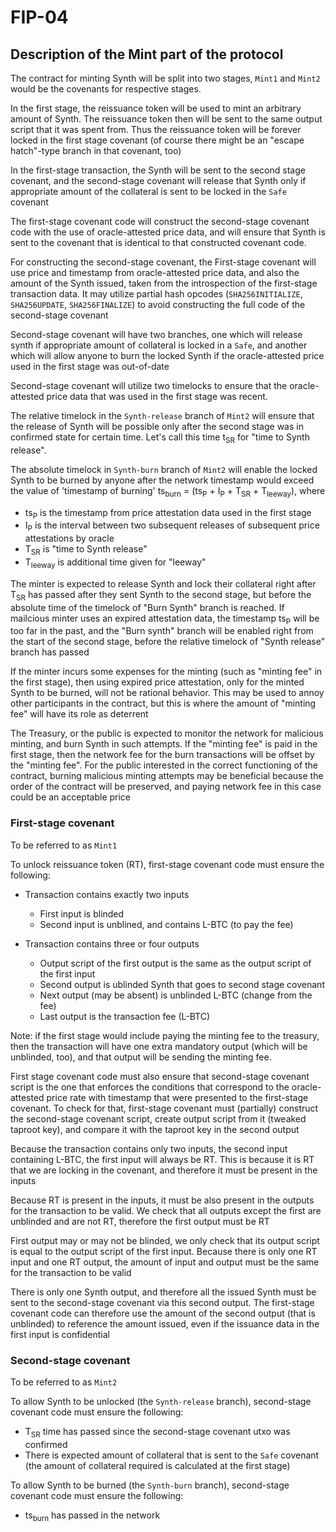 # FIP-04

## Description of the Mint part of the protocol

The contract for minting Synth will be split into two stages, `Mint1` and `Mint2` would be
the covenants for respective stages.

In the first stage, the reissuance token will be used to mint an arbitrary amount of Synth.
The reissuance token then will be sent to the same output script that it was spent from.
Thus the reissuance token will be forever locked in the first stage covenant (of course
there might be an "escape hatch"-type branch in that covenant, too)

In the first-stage transaction, the Synth will be sent to the second stage covenant, and
the second-stage covenant will release that Synth only if appropriate amount of the
collateral is sent to be locked in the `Safe` covenant

The first-stage covenant code will construct the second-stage covenant code with the use
of oracle-attested price data, and will ensure that Synth is sent to the covenant that is
identical to that constructed covenant code.

For constructing the second-stage covenant, the First-stage covenant will use price
and timestamp from oracle-attested price data, and also the amount of the Synth issued,
taken from the introspection of the first-stage transaction data. It may utilize partial
hash opcodes (`SHA256INITIALIZE`, `SHA256UPDATE`, `SHA256FINALIZE`) to avoid constructing
the full code of the second-stage covenant

Second-stage covenant will have two branches, one which will release synth if appropriate
amount of collateral is locked in a `Safe`, and another which will allow anyone to burn the
locked Synth if the oracle-attested price used in the first stage was out-of-date

Second-stage covenant will utilize two timelocks to ensure that the oracle-attested price
data that was used in the first stage was recent.

The relative timelock in the `Synth-release` branch of `Mint2` will ensure that the release
of Synth will be possible only after the second stage was in confirmed state for certain time.
Let's call this time t<sub>SR</sub> for "time to Synth release".

The absolute timelock in `Synth-burn` branch of `Mint2` will enable the locked Synth to be burned
by anyone after the network timestamp would exceed the value of 'timestamp of burning'
ts<sub>burn</sub> = (ts<sub>P</sub> + I<sub>P</sub> + T<sub>SR</sub> + T<sub>leeway</sub>), where

- ts<sub>P</sub> is the timestamp from price attestation data used in the first stage
- I<sub>P</sub> is the interval between two subsequent releases of subsequent price attestations by oracle
- T<sub>SR</sub> is "time to Synth release"
- T<sub>leeway</sub> is additional time given for "leeway"

The minter is expected to release Synth and lock their collateral right after T<sub>SR</sub> has passed
after they sent Synth to the second stage, but before the absolute time of the timelock of
"Burn Synth" branch is reached. If mailcious minter uses an expired attestation data, the
timestamp ts<sub>P</sub> will be too far in the past, and the "Burn synth" branch will be enabled right
from the start of the second stage, before the relative timelock of "Synth release" branch
has passed

If the minter incurs some expenses for the minting (such as "minting fee" in the first stage),
then using expired price attestation, only for the minted Synth to be burned, will not be rational
behavior. This may be used to annoy other participants in the contract, but this is where the
amount of "minting fee" will have its role as deterrent

The Treasury, or the public is expected to monitor the network for malicious minting, and burn
Synth in such attempts. If the "minting fee" is paid in the first stage, then the network fee
for the burn transactions will be offset by the "minting fee". For the public interested in the
correct functioning of the contract, burning malicious minting attempts may be beneficial because
the order of the contract will be preserved, and paying network fee in this case could be an
acceptable price

### First-stage covenant

To be referred to as `Mint1`

To unlock reissuance token (RT), first-stage covenant code must ensure the following:

- Transaction contains exactly two inputs
  * First input is blinded
  * Second input is unblined, and contains L-BTC (to pay the fee)

- Transaction contains three or four outputs
  * Output script of the first output is the same as the output script of the first input
  * Second output is ublinded Synth that goes to second stage covenant
  * Next output (may be absent) is unblinded L-BTC (change from the fee)
  * Last output is the transaction fee (L-BTC)

Note: if the first stage would include paying the minting fee to the treasury, then the transaction
will have one extra mandatory output (which will be unblinded, too), and that output will be sending
the minting fee.

First stage covenant code must also ensure that second-stage covenant script is the one
that enforces the conditions that correspond to the oracle-attested price rate with timestamp that
were presented to the first-stage covenant. To check for that, first-stage covenant must (partially)
construct the second-stage covenant script, create output script from it (tweaked taproot key),
and compare it with the taproot key in the second output

Because the transaction contains only two inputs, the second input containing L-BTC, the first input
will always be RT. This is because it is RT that we are locking in the covenant, and therefore
it must be present in the inputs

Because RT is present in the inputs, it must be also present in the outputs for the transaction
to be valid. We check that all outputs except the first are unblinded and are not RT, therefore
the first output must be RT

First output may or may not be blinded, we only check that its output script is equal to the output
script of the first input. Because there is only one RT input and one RT output, the amount of
input and output must be the same for the transaction to be valid

There is only one Synth output, and therefore all the issued Synth must be sent to the second-stage
covenant via this second output. The first-stage covenant code can therefore use the amount of
the second output (that is unblinded) to reference the amount issued, even if the issuance data
in the first input is confidential

### Second-stage covenant

To be referred to as `Mint2`

To allow Synth to be unlocked (the `Synth-release` branch), second-stage covenant code must ensure
the following:

- T<sub>SR</sub> time has passed since the second-stage covenant utxo was confirmed
- There is expected amount of collateral that is sent to the `Safe` covenant (the amount of collateral
required is calculated at the first stage)

To allow Synth to be burned (the `Synth-burn` branch), second-stage covenant code must ensure
the following:

- ts<sub>burn</sub> has passed in the network
